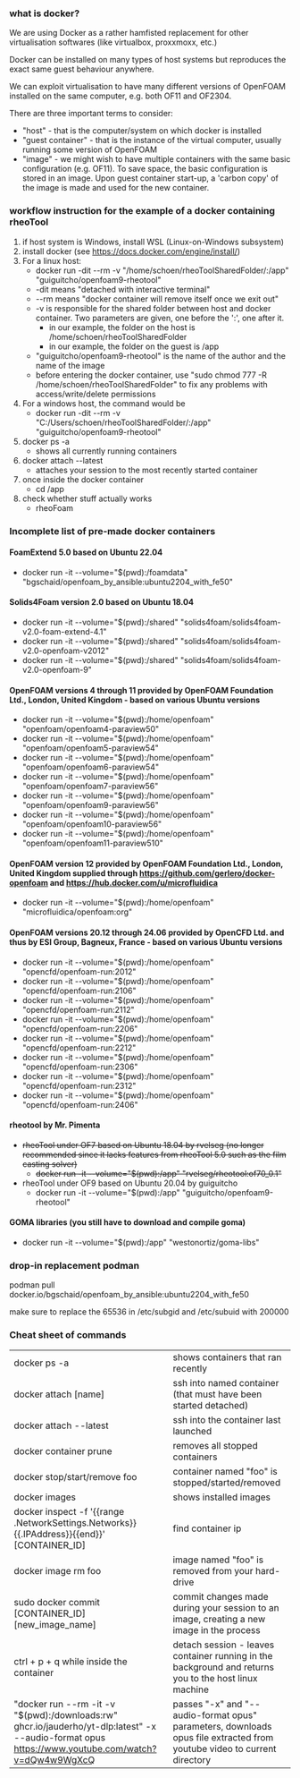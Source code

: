 ### what is docker? ###
We are using Docker as a rather hamfisted replacement for other virtualisation softwares (like virtualbox, proxxmoxx, etc.)

Docker can be installed on many types of host systems but reproduces the exact same guest behaviour anywhere.

We can exploit virtualisation to have many different versions of OpenFOAM installed on the same computer, e.g. both OF11 and OF2304.

There are three important terms to consider:
* "host" - that is the computer/system on which docker is installed
* "guest container" - that is the instance of the virtual computer, usually running some version of OpenFOAM
* "image" - we might wish to have multiple containers with the same basic configuration (e.g. OF11). To save space, the basic configuration is stored in an image. Upon guest container start-up, a 'carbon copy' of the image is made and used for the new container.

### workflow instruction for the example of a docker containing rheoTool ###

1. if host system is Windows, install WSL (Linux-on-Windows subsystem)
2. install docker (see <https://docs.docker.com/engine/install/>)
3. For a linux host:
   * docker run -dit --rm -v "/home/schoen/rheoToolSharedFolder/:/app" "guiguitcho/openfoam9-rheotool"
   * \-dit means "detached with interactive terminal"
   * \--rm means "docker container will remove itself once we exit out"
   * \-v is responsible for the shared folder between host and docker container. Two parameters are given, one before the ':', one after it.
     * in our example, the folder on the host is /home/schoen/rheoToolSharedFolder
     * in our example, the folder on the guest is /app
   * "guiguitcho/openfoam9-rheotool" is the name of the author and the name of the image 
   * before entering the docker container, use "sudo chmod 777 -R /home/schoen/rheoToolSharedFolder" to fix any problems with access/write/delete permissions
4. For a windows host, the command would be
     * docker run -dit --rm -v "C:/Users/schoen/rheoToolSharedFolder/:/app" "guiguitcho/openfoam9-rheotool"
5. docker ps -a
   * shows all currently running containers
6. docker attach --latest
   * attaches your session to the most recently started container 
8. once inside the docker container
   * cd /app
9. check whether stuff actually works
   * rheoFoam
  
### Incomplete list of pre-made docker containers ###

#### FoamExtend 5.0 based on Ubuntu 22.04 ####
* docker run -it --volume="$(pwd):/foamdata"   "bgschaid/openfoam_by_ansible:ubuntu2204_with_fe50"

#### Solids4Foam version 2.0 based on Ubuntu 18.04 ####
* docker run -it --volume="$(pwd):/shared"  "solids4foam/solids4foam-v2.0-foam-extend-4.1"
* docker run -it --volume="$(pwd):/shared"  "solids4foam/solids4foam-v2.0-openfoam-v2012"
* docker run -it --volume="$(pwd):/shared"  "solids4foam/solids4foam-v2.0-openfoam-9"
 
####  OpenFOAM versions 4 through 11 provided by OpenFOAM Foundation Ltd., London, United Kingdom - based on various Ubuntu versions ####

* docker run -it --volume="$(pwd):/home/openfoam" "openfoam/openfoam4-paraview50"
* docker run -it --volume="$(pwd):/home/openfoam" "openfoam/openfoam5-paraview54"
* docker run -it --volume="$(pwd):/home/openfoam" "openfoam/openfoam6-paraview54"
* docker run -it --volume="$(pwd):/home/openfoam" "openfoam/openfoam7-paraview56"
* docker run -it --volume="$(pwd):/home/openfoam" "openfoam/openfoam9-paraview56"
* docker run -it --volume="$(pwd):/home/openfoam" "openfoam/openfoam10-paraview56"
* docker run -it --volume="$(pwd):/home/openfoam" "openfoam/openfoam11-paraview510"

#### OpenFOAM version 12 provided by OpenFOAM Foundation Ltd., London, United Kingdom supplied through https://github.com/gerlero/docker-openfoam and https://hub.docker.com/u/microfluidica ####

* docker run -it --volume="$(pwd):/home/openfoam" "microfluidica/openfoam:org"
  
####  OpenFOAM versions 20.12 through 24.06 provided by OpenCFD Ltd. and thus by ESI Group, Bagneux, France - based on various Ubuntu versions #### 
* docker run -it --volume="$(pwd):/home/openfoam" "opencfd/openfoam-run:2012"
* docker run -it --volume="$(pwd):/home/openfoam" "opencfd/openfoam-run:2106"
* docker run -it --volume="$(pwd):/home/openfoam" "opencfd/openfoam-run:2112"
* docker run -it --volume="$(pwd):/home/openfoam" "opencfd/openfoam-run:2206"
* docker run -it --volume="$(pwd):/home/openfoam" "opencfd/openfoam-run:2212"
* docker run -it --volume="$(pwd):/home/openfoam" "opencfd/openfoam-run:2306"
* docker run -it --volume="$(pwd):/home/openfoam" "opencfd/openfoam-run:2312"
* docker run -it --volume="$(pwd):/home/openfoam" "opencfd/openfoam-run:2406"

#### rheotool by Mr. Pimenta ####
* ~~rheoTool under OF7 based on Ubuntu 18.04 by rvelseg (no longer recommended since it lacks features from rheoTool 5.0 such as the film casting solver)~~
	* ~~docker run -it --volume="$(pwd):/app" "rvelseg/rheotool:of70_0.1"~~
* rheoTool under OF9 based on Ubuntu 20.04 by guiguitcho
	* docker run -it --volume="$(pwd):/app" "guiguitcho/openfoam9-rheotool"

#### GOMA libraries (you still have to download and compile goma) ####
* docker run -it --volume="$(pwd):/app"  "westonortiz/goma-libs"
 
### drop-in replacement podman

podman pull docker.io/bgschaid/openfoam_by_ansible:ubuntu2204_with_fe50

make sure to replace the 65536 in /etc/subgid and /etc/subuid with 200000

### Cheat sheet of commands
 
|  |  |
|--|--|
| docker ps -a | shows containers that ran recently |
| docker attach [name] | ssh into named container (that must have been started detached) |
| docker attach --latest | ssh into the container last launched |
| docker container prune | removes all stopped containers |
| docker stop/start/remove foo | container named "foo" is stopped/started/removed |
| docker images | shows installed images |
| docker inspect -f '{{range .NetworkSettings.Networks}}{{.IPAddress}}{{end}}' [CONTAINER_ID] | find container ip |
| docker image rm foo | image named "foo" is removed from your hard-drive |
| sudo docker commit [CONTAINER_ID] [new_image_name] | commit changes made during your session to an image, creating a new image in the process |
| ctrl + p + q while inside the container | detach session - leaves container running in the background and returns you to the host linux machine |
| "docker run --rm -it -v "$(pwd):/downloads:rw" ghcr.io/jauderho/yt-dlp:latest" -x --audio-format opus https://www.youtube.com/watch?v=dQw4w9WgXcQ | passes "-x"  and "--audio-format opus" parameters, downloads opus file extracted from youtube video to current directory |


